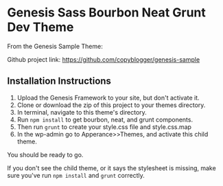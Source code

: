 # Genesis Sass Bourbon Neat Grunt Dev Theme


From the Genesis Sample Theme:

Github project link: https://github.com/copyblogger/genesis-sample


## Installation Instructions

1. Upload the Genesis Framework to your site, but don't activate it. 
2. Clone or download the zip of this project to your themes directory.
3. In terminal, navigate to this theme's directory.
5. Run `npm install` to get bourbon, neat, and grunt components.
6. Then run `grunt` to create your style.css file and style.css.map
7. In the wp-admin go to Apperance>>Themes, and activate this child theme.

You should be ready to go. 

If you don't see the child theme, or it says the stylesheet is missing, make sure you've run `npm install` and `grunt` correctly.



